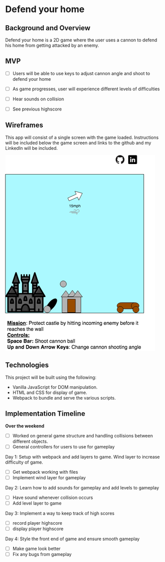 # Defend your home

## Background and Overview

Defend your home is a 2D game where the user uses a cannon to defend his home from getting attacked by an enemy.

## MVP

- [ ] Users will be able to use keys to adjust cannon angle and shoot to defend your home
- [ ] As game progresses, user will experience different levels of difficulties
- [ ] Hear sounds on collision
- [ ] See previous highscore


## Wireframes

This app will consist of a single screen with the game loaded. Instructions will be included below the game screen and links to the github and my LinkedIn will be included.

![link](wireframe.png)

## Technologies

This project will be built using the following:

- Vanilla JavaScript for DOM manipulation.
- HTML and CSS for display of game.
- Webpack to bundle and serve the various scripts.

## Implementation Timeline

**Over the weekend**

- [ ] Worked on general game structure and handling collisions between different objects.
- [ ] General controllers for users to use for gameplay

Day 1: Setup with webpack and add layers to game. Wind layer to increase difficulty of game.

- [ ] Get webpack working with files
- [ ] Implement wind layer for gameplay

Day 2: Learn how to add sounds for gameplay and add levels to gameplay

- [ ] Have sound whenever collision occurs
- [ ] Add level layer to game

Day 3: Implement a way to keep track of high scores
- [ ] record player highscore
- [ ] display player highscore

Day 4: Style the front end of game and ensure smooth gameplay

- [ ] Make game look better
- [ ] Fix any bugs from gameplay
